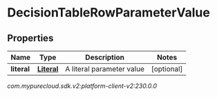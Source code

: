 # DecisionTableRowParameterValue


## Properties

| Name | Type | Description | Notes |
| ------------ | ------------- | ------------- | ------------- |
| **literal** | [**Literal**](Literal) | A literal parameter value |  [optional] |




_com.mypurecloud.sdk.v2:platform-client-v2:230.0.0_
